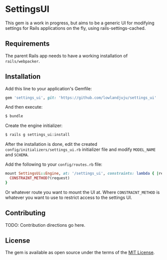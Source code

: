 # SettingsUI
This gem is a work in progress, but aims to be a generic UI for modifying settings for Rails applications on the fly, using rails-settings-cached.

## Requirements
The parent Rails app needs to have a working installation of `rails/webpacker`.

## Installation
Add this line to your application's Gemfile:

```ruby
gem 'settings_ui', git: 'https://github.com/lowlandjuju/settings_ui'
```

And then execute:
```bash
$ bundle
```

Create the engine initializer:
```bash
$ rails g settings_ui:install
```
After the installation is done, edit the created `config/initializers/settings_ui.rb` initializer file and modify `MODEL_NAME` and `SCHEMA`.

Add the following to your `config/routes.rb` file:

```ruby
mount SettingsUi::Engine, at: '/settings_ui', constraints: lambda { |request|
  CONSTRAINT_METHOD?(request)
}
```
Or whatever route you want to mount the UI at. Where `CONSTRAINT_METHOD` is whatever you want to use to restrict access to the settings UI.


## Contributing
TODO: Contribution directions go here.

## License
The gem is available as open source under the terms of the [MIT License](https://opensource.org/licenses/MIT).
